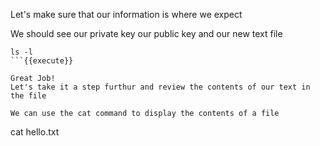Let's make sure that our information is where we expect

We should see our private key our public key and our new text file

```
ls -l
```{{execute}}

Great Job!
Let's take it a step furthur and review the contents of our text in the file

We can use the cat command to display the contents of a file

```
cat hello.txt
```{{execute}}


